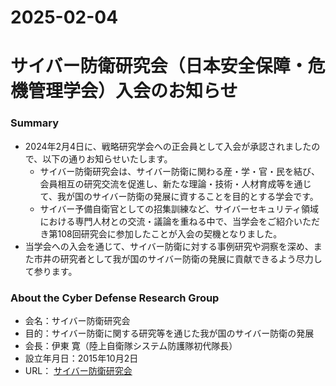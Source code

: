 2025-02-04
===
# サイバー防衛研究会（日本安全保障・危機管理学会）入会のお知らせ
### Summary
* 2024年2月4日に、戦略研究学会への正会員として入会が承認されましたので、以下の通りお知らせいたします。
  * サイバー防衛研究会は、サイバー防衛に関わる産・学・官・民を結び、会員相互の研究交流を促進し、新たな理論・技術・人材育成等を通じて、我が国のサイバー防衛の発展に資することを目的とする学会です。
  * サイバー予備自衛官としての招集訓練など、サイバーセキュリティ領域における専門人材との交流・議論を重ねる中で、当学会をご紹介いただき第108回研究会に参加したことが入会の契機となりました。
* 当学会への入会を通じて、サイバー防衛に対する事例研究や洞察を深め、また市井の研究者として我が国のサイバー防衛の発展に貢献できるよう尽力して参ります。

### About the Cyber Defense Research Group
* 会名：サイバー防衛研究会
* 目的：サイバー防衛に関する研究等を通じた我が国のサイバー防衛の発展
* 会長：伊東 寛（陸上自衛隊システム防護隊初代隊長）
* 設立年月日：2015年10月2日
* URL： [サイバー防衛研究会](https://jp.cslab.tokyo/%E3%82%B5%E3%82%A4%E3%83%90%E3%83%BC%E9%98%B2%E8%A1%9B%E7%A0%94%E7%A9%B6%E4%BC%9A%EF%BC%88%E6%97%A5%E6%9C%AC%E5%AE%89%E5%85%A8%E4%BF%9D%E9%9A%9C%E3%83%BB%E5%8D%B1%E6%A9%9F%E7%AE%A1%E7%90%86%E5%AD%A6/)
